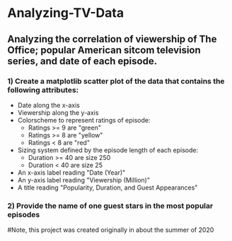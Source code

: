 # Analyzing-TV-Data
## Analyzing the correlation of viewership of The Office; popular American sitcom television series, and date of each episode. 

### 1) Create a matplotlib scatter plot of the data that contains the following attributes: 
  * Date along the x-axis
  * Viewership along the y-axis
  * Colorscheme to represent ratings of episode:
    * Ratings >= 9 are "green"
    * Ratings >= 8 are "yellow"
    * Ratings < 8 are "red"
  * Sizing system defined by the episode length of each episode:
    * Duration >= 40 are size 250
    * Duration < 40 are size 25
  * An x-axis label reading "Date (Year)"
  * An y-axis label reading "Viewership (Million)"
  * A title reading "Popularity, Duration, and Guest Appearances"
  
### 2) Provide the name of one guest stars in the most popular episodes

#Note, this project was created originally in about the summer of 2020  

